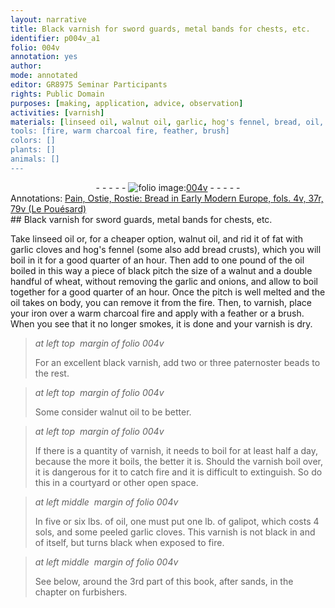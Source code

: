 ```yaml
---
layout: narrative
title: Black varnish for sword guards, metal bands for chests, etc.
identifier: p004v_a1
folio: 004v
annotation: yes
author:
mode: annotated
editor: GR8975 Seminar Participants
rights: Public Domain
purposes: [making, application, advice, observation]
activities: [varnish]
materials: [linseed oil, walnut oil, garlic, hog's fennel, bread, oil, black pitch, wheat, onions, pitch, iron, paternoster beads, galipot, sands]
tools: [fire, warm charcoal fire, feather, brush]
colors: []
plants: []
animals: []
---
```


 <div class="folio" align="center">- - - - - <a href="http://gallica.bnf.fr/ark:/12148/btv1b10500001g/f14.image" target="_blank"><img src="https://cu-mkp.github.io/GR8975-edition/assets/photo-icon.png" alt="folio image: " style="display:inline-block; margin-bottom:-3px;"/>004v</a> - - - - - </div> <div class="annotation" align="left">Annotations:
<a href="https://drive.google.com/drive/folders/0BwJi-u8sfkVDR09tZUQyanRod3c" target="_blank">Pain, Ostie, Rostie: Bread in Early Modern Europe, fols. 4v, 37r, 79v (Le Pouésard)</a>
 </div> 
## Black varnish for sword guards, metal bands for chests, etc.

 
 <span class="activity"></span>  Take <span class="material">linseed oil</span> or, for a cheaper option, <span class="material">walnut oil</span>, and rid it of fat with <span class="material_format"><span class="material">garlic</span> cloves</span> and <span class="material">hog's fennel</span> (some also add <span class="material_format"><span class="material">bread</span> crusts</span>), which you will boil in it for <span class="time">a good quarter of an hour</span>. Then add to <span class="unit">one pound</span> of the <span class="material">oil</span> boiled in this way a piece of <span class="material">black pitch</span> <span class="unit">the size of a walnut</span> and <span class="unit">a double handful</span> of <span class="material">wheat</span>, without removing the <span class="material">garlic</span> and <span class="material">onions</span>, and allow to boil together for <span class="time">a good quarter of an hour</span>. Once the <span class="material">pitch</span> is well melted and the <span class="material">oil</span> takes on body, you can remove it from the <span class="tool">fire</span>. Then, to varnish, place your <span class="material">iron</span> over a <span class="tool">warm charcoal fire</span> and apply with a <span class="tool">feather</span> or a <span class="tool">brush</span>. When you see that it no longer smokes, it is done and your varnish is dry. 
 
> *at left top  margin of folio 004v*
> 
>  For an excellent black varnish, add <span class="unit">two or three</span> <span class="material">paternoster beads</span> to the rest. 
 
> *at left top  margin of folio 004v*
> 
>  Some consider <span class="material">walnut oil</span> to be better. 
 
> *at left top  margin of folio 004v*
> 
>  If there is a quantity of varnish, it needs to boil for <span class="time">at least half a day</span>, because the more it boils, the better it is. Should the varnish boil over, it is dangerous for it to catch fire and it is difficult to extinguish. So do this in a courtyard or other open space. 
 
> *at left middle  margin of folio 004v*
> 
>  In <span class="unit">five or six lbs.</span> of <span class="material">oil</span>, one must put <span class="unit">one lb.</span> of <span class="material">galipot</span>, which costs 4 sols, and some <span class="material_format">peeled <span class="material">garlic</span> cloves</span>. This varnish is not black in and of itself, but turns black when exposed to <span class="tool">fire</span>. 
 
> *at left middle  margin of folio 004v*
> 
> See below, around the 3rd part of this book, after <span class="material">sands</span>, in the chapter on furbishers.  
 